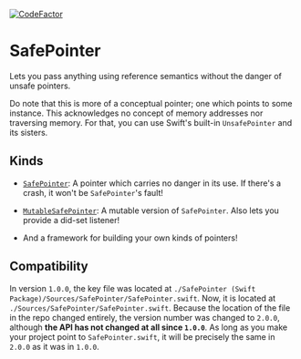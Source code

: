 [![CodeFactor](https://www.codefactor.io/repository/github/rougeware/swift-safe-pointer/badge)](https://www.codefactor.io/repository/github/rougeware/swift-safe-pointer)

# SafePointer #

Lets you pass anything using reference semantics without the danger of unsafe pointers.

Do note that this is more of a conceptual pointer; one which points to some instance. This acknowledges no concept of memory addresses nor traversing memory. For that, you can use Swift's built-in `UnsafePointer` and its sisters.


## Kinds ##

* [`SafePointer`](https://github.com/RougeWare/Swift-Lazy-Patterns/blob/SafePointer%20(Swift%20Package)/Sources/SafePointer/SafePointer.swift#L64-L93): A pointer which carries no danger in its use. If there's a crash, it won't be `SafePointer`'s fault!
* [`MutableSafePointer`](https://github.com/RougeWare/Swift-Lazy-Patterns/blob/SafePointer%20(Swift%20Package)/Sources/SafePointer/SafePointer.swift#L96-L134): A mutable version of `SafePointer`. Also lets you provide a did-set listener!

* And a framework for building your own kinds of pointers!


## Compatibility ##

In version `1.0.0`, the key file was located at `./SafePointer (Swift Package)/Sources/SafePointer/SafePointer.swift`. Now, it is located at `./Sources/SafePointer/SafePointer.swift`. Because the location of the file in the repo changed entirely, the version number was changed to `2.0.0`, although **the API has not changed at all since `1.0.0`**. As long as you make your project point to `SafePointer.swift`, it will be precisely the same in `2.0.0` as it was in `1.0.0`.
